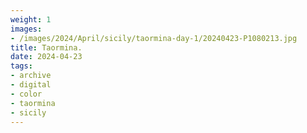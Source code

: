 ```yaml
---
weight: 1
images:
- /images/2024/April/sicily/taormina-day-1/20240423-P1080213.jpg
title: Taormina.
date: 2024-04-23
tags:
- archive
- digital
- color
- taormina
- sicily
---
```


